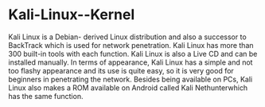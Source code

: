 # Kali-Linux--Kernel
Kali Linux is a Debian- derived Linux distribution and also a successor to BackTrack which is used for network penetration. Kali Linux has more than 300 built-in tools with each function. Kali Linux is also a Live CD and can be installed manually. In terms of appearance, Kali Linux has a simple and not too flashy appearance and its use is quite easy, so it is very good for beginners in penetrating the network. Besides being available on PCs, Kali Linux also makes a ROM available on Android called Kali Nethunterwhich has the same function.
